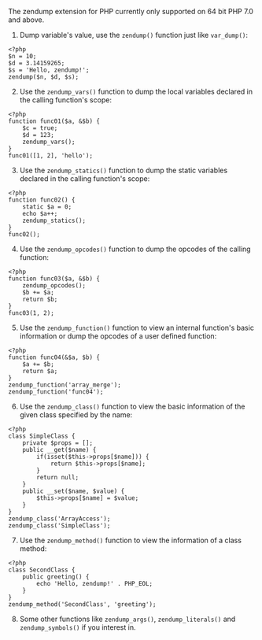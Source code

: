 The zendump extension for PHP currently only supported on 64 bit PHP 7.0 and above.
1. Dump variable's value, use the `zendump()` function just like `var_dump()`:
```
<?php
$n = 10;
$d = 3.14159265;
$s = 'Hello, zendump!';
zendump($n, $d, $s);
```
2. Use the `zendump_vars()` function to dump the local variables declared in the calling function's scope:
```
<?php
function func01($a, &$b) {
    $c = true;
    $d = 123;
    zendump_vars();
}
func01([1, 2], 'hello');
```
3. Use the `zendump_statics()` function to dump the static variables declared in the calling function's scope:
```
<?php
function func02() {
    static $a = 0;
    echo $a++;
    zendump_statics();
}
func02();
```
4. Use the `zendump_opcodes()` function to dump the opcodes of the calling function:
```
<?php
function func03($a, &$b) {
    zendump_opcodes();
    $b += $a;
    return $b;
}
func03(1, 2);
```
5. Use the `zendump_function()` function to view an internal function's basic information or dump the opcodes of a user defined function:
```
<?php
function func04(&$a, $b) {
    $a += $b;
    return $a;
}
zendump_function('array_merge');
zendump_function('func04');
```
6. Use the `zendump_class()` function to view the basic information of the given class specified by the name:
```
<?php
class SimpleClass {
    private $props = [];
    public __get($name) {
        if(isset($this->props[$name])) {
            return $this->props[$name];
        }
        return null;
    }
    public __set($name, $value) {
        $this->props[$name] = $value;
    }
}
zendump_class('ArrayAccess');
zendump_class('SimpleClass');
```
7. Use the `zendump_method()` function to view the information of a class method:
```
<?php
class SecondClass {
    public greeting() {
        echo 'Hello, zendump!' . PHP_EOL;
    }
}
zendump_method('SecondClass', 'greeting');
```
8. Some other functions like `zendump_args()`, `zendump_literals()` and `zendump_symbols()` if you interest in.